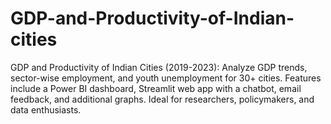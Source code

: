 # GDP-and-Productivity-of-Indian-cities
GDP and Productivity of Indian Cities (2019-2023): Analyze GDP trends, sector-wise employment, and youth unemployment for 30+ cities. Features include a Power BI dashboard, Streamlit web app with a chatbot, email feedback, and additional graphs. Ideal for researchers, policymakers, and data enthusiasts.
